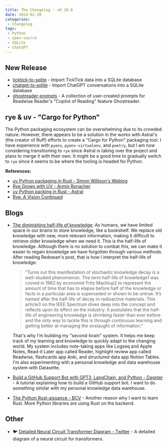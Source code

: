 ```yaml
---
title: The Changelog - v0.10.0
date: 2024-02-20
categories:
 - Changelog
tags:
 - Python
 - open-source
 - SQLite
 - ChatGPT
---
```


## New Release

* [ticktick-to-sqlite](https://github.com/Scarvy/ticktick-to-sqlite) - Import TickTick data into a SQLite database
* [chatgpt-to-sqlite](https://github.com/Scarvy/chatgpt-to-sqlite) - Import ChatGPT conversations into a SQLite database
* [ghostreader-prompts](https://github.com/Scarvy/ghostreader-prompts) - A collection of user-created prompts for Readwise Reader's "Copilot of Reading" feature Ghostreader.

<!-- more -->

## rye & uv - "Cargo for Python"

The Python packaging ecosystem can be overwhelming due to its crowded nature. However, there appears to be a solution in the works with Astral's (the creator of Ruff) efforts to create a "Cargo for Python" packaging tool. I have experience with `pyenv`, `pyenv-virtualenv`, and `poetry`, but I am now considering transitioning to `rye` since Astral is taking over the project and plans to merge it with their own. It might be a good time to gradually switch to `rye` since it seems to be where the tooling is headed for Python.

**References:**

* [uv Python packaging in Rust - Simon Willison's Weblog](https://simonwillison.net/2024/Feb/15/uv-python-packaging-in-rust/#atom-everything)
* [Rye Grows with UV - Armin Ronacher](http://lucumr.pocoo.org/2024/2/15/rye-grows-with-uv)
* [uv Python packing in Rust - Astral](https://astral.sh/blog/uv)
* [Rye: A Vision Continued](https://lucumr.pocoo.org/2024/2/4/rye-a-vision/)

## Blogs

* [The diminishing half-life of knowledge](https://rednafi.com/misc/diminishing_half_life_of_knowledge/): As humans, we have limited space in our brains to store knowledge, like a bookshelf. We replace old knowledge with new, more relevant information, making it difficult to retrieve older knowledge when we need it. This is the half-life of knowledge. Although there is no solution to combat this, we can make it easier to regain knowledge we have forgotten through various methods. After reading Redowan's post, that is how I interpret the half-life of knowledge:

    > "Turns out this manifestation of stochastic knowledge decay is a well-studied phenomenon. The term half-life of knowledge1 was coined in 1962 by economist Fritz Machlup2 to represent the amount of time that has to elapse before half of the knowledge or facts in a particular area is superseded or shown to be untrue. It’s named after the half-life of decay in radioactive materials. This article3 on the IEEE Spectrum dives deep into the concept and reflects upon its effect on the industry. It postulates that the half-life of engineering knowledge is shrinking faster than ever before and the only way to tackle this is through continuous learning and getting better at managing the onslaught of information."  

    That's why I'm building my "second-brain" system. It helps me keep track of my learning and knowledge to quickly adapt to the changing world. My system includes note-taking apps like Logseq and Apple Notes, Read-it Later app called Reader, highlight review app called Readwise, flashcards app Anki, and structured data app Notion Tables. I'm also experimenting with a personal knowledge and data warehouse system with Datasette.

* [Build a GitHub Support Bot with GPT3, LangChain, and Python - Dagster](https://dagster.io/blog/chatgpt-langchain) - A tutorial explaining how to build a GitHub support bot. I want to do something similar with my personal knowledge data warehouse.
* [The Python Rust-aissance - BCV](https://baincapitalventures.com/insight/why-more-python-developers-are-using-rust-for-building-libraries/) - Another reason why I want to learn Rust. More Python libraries are using Rust on the backend.

## Other

* 🐦 [Detailed Neural Circuit Transformer Diagram - Twitter](https://x.com/jxmnop/status/1757244005639766157?s=46) - A detailed diagram of a neural circuit for transformers.
